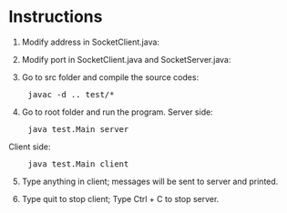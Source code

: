 Instructions
============

1. Modify address in SocketClient.java:

2. Modify port in SocketClient.java and SocketServer.java:

3. Go to src folder and compile the source codes:
<pre>
    javac -d .. test/*
</pre>
4. Go to root folder and run the program.
Server side:
<pre>
    java test.Main server
</pre>
Client side:
<pre>
    java test.Main client
</pre>
5. Type anything in client; messages will be sent to server and printed.

6. Type quit to stop client; Type Ctrl + C to stop server.
